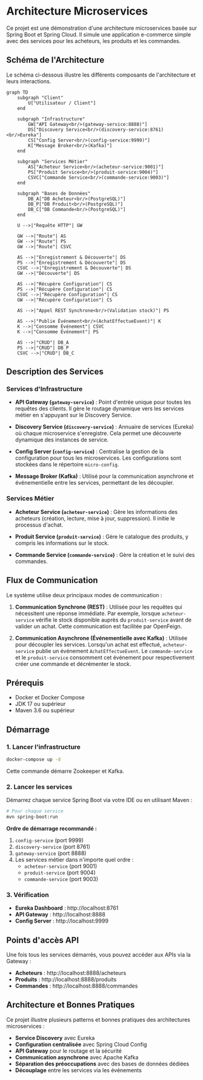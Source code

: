 # Architecture Microservices

Ce projet est une démonstration d'une architecture microservices basée sur Spring Boot et Spring Cloud. Il simule une application e-commerce simple avec des services pour les acheteurs, les produits et les commandes.

## Schéma de l'Architecture

Le schéma ci-dessous illustre les différents composants de l'architecture et leurs interactions.

```mermaid
graph TD
    subgraph "Client"
        U["Utilisateur / Client"]
    end

    subgraph "Infrastructure"
        GW["API Gateway<br/>(gateway-service:8888)"]
        DS["Discovery Service<br/>(discovery-service:8761)<br/>Eureka"]
        CS["Config Server<br/>(config-service:9999)"]
        K["Message Broker<br/>(Kafka)"]
    end

    subgraph "Services Métier"
        AS["Acheteur Service<br/>(acheteur-service:9001)"]
        PS["Produit Service<br/>(produit-service:9004)"]
        CSVC["Commande Service<br/>(commande-service:9003)"]
    end
    
    subgraph "Bases de Données"
        DB_A["DB Acheteur<br/>(PostgreSQL)"]
        DB_P["DB Produit<br/>(PostgreSQL)"]
        DB_C["DB Commande<br/>(PostgreSQL)"]
    end

    U -->|"Requête HTTP"| GW

    GW -->|"Route"| AS
    GW -->|"Route"| PS
    GW -->|"Route"| CSVC

    AS -->|"Enregistrement & Découverte"| DS
    PS -->|"Enregistrement & Découverte"| DS
    CSVC -->|"Enregistrement & Découverte"| DS
    GW -->|"Découverte"| DS

    AS -->|"Récupère Configuration"| CS
    PS -->|"Récupère Configuration"| CS
    CSVC -->|"Récupère Configuration"| CS
    GW -->|"Récupère Configuration"| CS

    AS -->|"Appel REST Synchrone<br/>(Validation stock)"| PS
    
    AS -->|"Publie Événement<br/>(AchatEffectueEvent)"| K
    K -->|"Consomme Événement"| CSVC
    K -->|"Consomme Événement"| PS

    AS -->|"CRUD"| DB_A
    PS -->|"CRUD"| DB_P
    CSVC -->|"CRUD"| DB_C
```

## Description des Services

### Services d'Infrastructure

* **API Gateway (`gateway-service`)** : Point d'entrée unique pour toutes les requêtes des clients. Il gère le routage dynamique vers les services métier en s'appuyant sur le Discovery Service.

* **Discovery Service (`discovery-service`)** : Annuaire de services (Eureka) où chaque microservice s'enregistre. Cela permet une découverte dynamique des instances de service.

* **Config Server (`config-service`)** : Centralise la gestion de la configuration pour tous les microservices. Les configurations sont stockées dans le répertoire `micro-config`.

* **Message Broker (Kafka)** : Utilisé pour la communication asynchrone et événementielle entre les services, permettant de les découpler.

### Services Métier

* **Acheteur Service (`acheteur-service`)** : Gère les informations des acheteurs (création, lecture, mise à jour, suppression). Il initie le processus d'achat.

* **Produit Service (`produit-service`)** : Gère le catalogue des produits, y compris les informations sur le stock.

* **Commande Service (`commande-service`)** : Gère la création et le suivi des commandes.

## Flux de Communication

Le système utilise deux principaux modes de communication :

1. **Communication Synchrone (REST)** : Utilisée pour les requêtes qui nécessitent une réponse immédiate. Par exemple, lorsque `acheteur-service` vérifie le stock disponible auprès du `produit-service` avant de valider un achat. Cette communication est facilitée par OpenFeign.

2. **Communication Asynchrone (Événementielle avec Kafka)** : Utilisée pour découpler les services. Lorsqu'un achat est effectué, `acheteur-service` publie un événement `AchatEffectueEvent`. Le `commande-service` et le `produit-service` consomment cet événement pour respectivement créer une commande et décrémenter le stock.

## Prérequis

* Docker et Docker Compose
* JDK 17 ou supérieur
* Maven 3.6 ou supérieur

## Démarrage

### 1. Lancer l'infrastructure

```bash
docker-compose up -d
```

Cette commande démarre Zookeeper et Kafka.

### 2. Lancer les services

Démarrez chaque service Spring Boot via votre IDE ou en utilisant Maven :

```bash
# Pour chaque service
mvn spring-boot:run
```

**Ordre de démarrage recommandé :**

1. `config-service` (port 9999)
2. `discovery-service` (port 8761)
3. `gateway-service` (port 8888)
4. Les services métier dans n'importe quel ordre :
   - `acheteur-service` (port 9001)
   - `produit-service` (port 9004)
   - `commande-service` (port 9003)

### 3. Vérification

* **Eureka Dashboard** : http://localhost:8761
* **API Gateway** : http://localhost:8888
* **Config Server** : http://localhost:9999

## Points d'accès API

Une fois tous les services démarrés, vous pouvez accéder aux APIs via la Gateway :

* **Acheteurs** : http://localhost:8888/acheteurs
* **Produits** : http://localhost:8888/produits
* **Commandes** : http://localhost:8888/commandes

## Architecture et Bonnes Pratiques

Ce projet illustre plusieurs patterns et bonnes pratiques des architectures microservices :

* **Service Discovery** avec Eureka
* **Configuration centralisée** avec Spring Cloud Config
* **API Gateway** pour le routage et la sécurité
* **Communication asynchrone** avec Apache Kafka
* **Séparation des préoccupations** avec des bases de données dédiées
* **Découplage** entre les services via les événements
